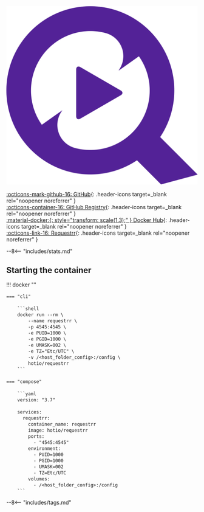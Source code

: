 <div class="image-logo"><img src="/img/image-logos/requestrr.svg" alt="logo"></div>

[:octicons-mark-github-16: GitHub](https://github.com/hotio/requestrr){: .header-icons target=_blank rel="noopener noreferrer" }  
[:octicons-container-16: GitHub Registry](https://github.com/orgs/hotio/packages/container/package/requestrr){: .header-icons target=_blank rel="noopener noreferrer" }  
[:material-docker:{: style="transform: scale(1.3);" } Docker Hub](https://hub.docker.com/r/hotio/requestrr){: .header-icons target=_blank rel="noopener noreferrer" }  
[:octicons-link-16: Requestrr](https://github.com/darkalfx/requestrr){: .header-icons target=_blank rel="noopener noreferrer" }  

--8<-- "includes/stats.md"

## Starting the container

!!! docker ""

    === "cli"

        ```shell
        docker run --rm \
            --name requestrr \
            -p 4545:4545 \
            -e PUID=1000 \
            -e PGID=1000 \
            -e UMASK=002 \
            -e TZ="Etc/UTC" \
            -v /<host_folder_config>:/config \
            hotio/requestrr
        ```

    === "compose"

        ```yaml
        version: "3.7"

        services:
          requestrr:
            container_name: requestrr
            image: hotio/requestrr
            ports:
              - "4545:4545"
            environment:
              - PUID=1000
              - PGID=1000
              - UMASK=002
              - TZ=Etc/UTC
            volumes:
              - /<host_folder_config>:/config
        ```

--8<-- "includes/tags.md"

